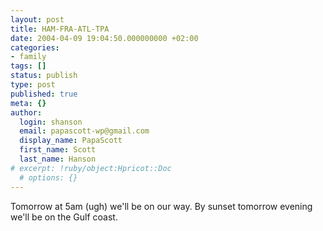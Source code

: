 ```yaml
---
layout: post
title: HAM-FRA-ATL-TPA
date: 2004-04-09 19:04:50.000000000 +02:00
categories:
- family
tags: []
status: publish
type: post
published: true
meta: {}
author:
  login: shanson
  email: papascott-wp@gmail.com
  display_name: PapaScott
  first_name: Scott
  last_name: Hanson
# excerpt: !ruby/object:Hpricot::Doc
  # options: {}
---
```

<p>Tomorrow at 5am (ugh) we'll be on our way. By sunset tomorrow evening we'll be on the Gulf coast.</p>
